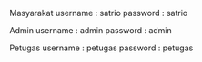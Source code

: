 Masyarakat 
username : satrio
password : satrio

Admin
username : admin
password : admin

Petugas
username : petugas
password : petugas
